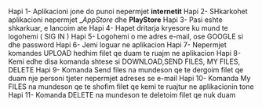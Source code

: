 Hapi 1-  Aplikacioni jone do punoi nepermjet __internetit__ 
Hapi 2-  SHkarkohet aplikacioni nepermjet __AppStore_ dhe  __PlayStore__
Hapi 3-  Pasi eshte  shkarkuar, e lancoim ate 
Hapi 4-  Hapet dritarja kryesore ku mund te  logohemi ( SIG IN ) 
Hapi 5-  Logohemi o me  adres e-mail, ose GOOGLE si dhe  password 
Hapi 6-  Jemi loguar ne aplikacion 
Hapi 7-  Nepermjet komandes UPLOAD hedhim filet qe duam te ruajm ne  aplikacion 
Hapi 8-  Kemi edhe  disa  komanda shtese si DOWNLOAD,SEND FILES, MY FILES, DELETE
Hapi 9-  Komanda Send files na  mundeson qe te  dergoim filet qe duam nje  personi tjeter nepermjet adreses se  e-mail
Hapi 10- Komanda My FILES na  mundeson qe te shofim filet qe kemi te  ruajtur ne  aplikacionin tone 
Hapi 11- Komanda DELETE na  mundeson te  deletoim filet qe  nuk duam 
